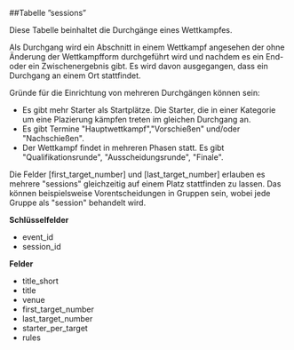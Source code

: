 ##Tabelle ”sessions”

Diese Tabelle beinhaltet die Durchgänge eines Wettkampfes. 

Als Durchgang wird ein Abschnitt in einem Wettkampf angesehen der ohne Änderung der Wettkampfform durchgeführt wird und nachdem es ein End- oder ein Zwischenergebnis gibt. Es wird davon ausgegangen, dass ein Durchgang an einem Ort stattfindet.

Gründe für die Einrichtung von mehreren Durchgängen können sein:

* Es gibt mehr Starter als Startplätze. Die Starter, die in einer Kategorie um eine Plazierung kämpfen treten im gleichen Durchgang an.
* Es gibt Termine "Hauptwettkampf","Vorschießen" und/oder "Nachschießen".
* Der Wettkampf findet in mehreren Phasen statt. Es gibt "Qualifikationsrunde", "Ausscheidungsrunde", "Finale".

Die Felder [first_target_number] und [last_target_number] erlauben es mehrere "sessions" gleichzeitig auf einem Platz stattfinden zu lassen. Das können beispielsweise Vorentscheidungen in Gruppen sein, wobei jede Gruppe als "session" behandelt wird.

**Schlüsselfelder**

* event_id
* session_id

**Felder**

* title_short
* title
* venue
* first_target_number
* last_target_number
* starter_per_target
* rules